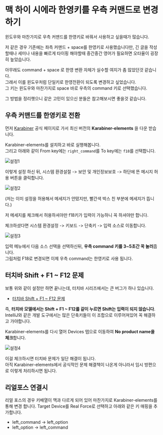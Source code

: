 # 맥 하이 시에라 한영키를 우측 커맨드로 변경하기

윈도우와 마찬가지로 우측 커맨드를 한영키로 바꿔서 사용하고 싶을때가 많습니다.  
  
저 같은 경우 기존에는 좌측 커맨드 + space를 한영키로 사용했습니다만, 긴 글을 작성할때나 세미나 내용을 빠르게 타이핑 해야할때 중간중간 영어가 필요하면 오타율이 굉장히 높았습니다.  

아무래도 command + space 로 한영 변환 자체가 실수할 여지가 좀 많았던것 같습니다.  
그래서 이를 윈도우처럼 단일키로 한영전환이 되도록 변경하고 싶었습니다.  
그 키는 윈도우와 마찬가지로 space 바로 우측의 command 키로 선택했습니다.  
  
그 방법을 정리햇으니 같은 고민이 있으신 분들은 참고해보시면 좋을것 같습니다.

## 우측 커맨드를 한영키로 전환

먼저 [Karabiner](https://pqrs.org/osx/karabiner/) 공식 페이지로 가서 최신 버전의 **Karabiner-elements** 을 다운 받습니다.  

Karabiner-elements를 설치하고 바로 실행해봅니다.  
그리고 아래와 같이 From key에는 ```right_command```를 To key에는 ```f18```를 선택합니다.

![설정1](./images/설정1.png)

이렇게 설정 하신 뒤, 시스템 환경설절 -> 보안 및 개인정보보호 -> 하단에 뜬 메시지 허용 버튼을 클릭합니다.

![설정2](./images/설정2.png)

(저는 이미 설정을 허용해서 메세지가 안떴지만, 빨간색 박스 친 부분에 메세지가 뜹니다.)  
  
저 메세지를 체크해서 허용하셔야만 f18키가 입력이 가능하니 꼭 하셔야만 합니다.  
  
체크하셨다면 시스템 환경설정 -> 키보드 -> 단축키 -> 입력 소스로 이동합니다.

![설정3](./images/설정3.png)

입력 메뉴에서 다음 소스 선택을 선택하신뒤, **우측 command 키를 3~5초간 꾹 눌러**줍니다.  
그림처럼 F18로 변경되면 이제 우측 command는 한영키로 사용 됩니다.

## 터치바 Shift + F1 ~ F12 문제

보통 위와 같이 설정만 하면 끝나는데, 터치바 시리즈에서는 큰 버그가 하나 있습니다.

* [터치바 Shift + F1 ~ F12 문제](https://github.com/tekezo/Karabiner-Elements/issues/535)

즉, **터치바 모델에서는 Shift + F1 ~ F12를 같이 누르면 Shift는 입력이 되지 않습니다**.  
IntelliJ와 같은 개발 도구에서는 많은 단축키들이 이 조합으로 이루어져있어 꼭 해결하고 가야합니다.  
  
Karabiner-elements를 다시 열어 Devices 탭으로 이동하여 **No product name을 체크**합니다.

![설정4](./images/설정4.png)

이걸 체크하시면 터치바 문제가 일단 해결이 됩니다.  
아직 Karabiner-elements에서 공식적인 문제 해결책이 나온게 아니라서 임시 방편으로 이렇게 처리하시면 됩니다.

## 리얼포스 연결시

리얼 포스의 경우 키배열이 맥과 다르게 되어 있어 마찬가지로 Karabiner-elements를 통해 변경 합니다.
Target Device를 Real Force로 선택하고 아래와 같은 키 매핑을 추가합니다.

* left_command -> left_option
* left_option -> left_command
